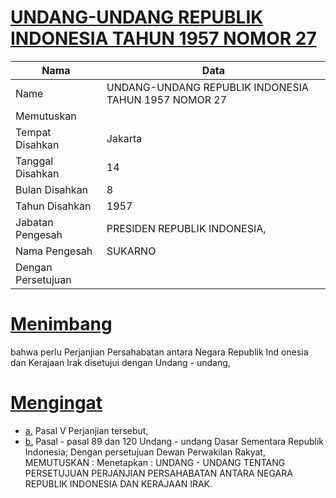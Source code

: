 # [UNDANG-UNDANG REPUBLIK INDONESIA TAHUN 1957 NOMOR 27](http://example.org/legal/document/uu/1957/27)

| Nama | Data |
| ------ | ----- |
|Name|UNDANG-UNDANG REPUBLIK INDONESIA TAHUN 1957 NOMOR 27|
|Memutuskan||
|Tempat Disahkan|Jakarta|
|Tanggal Disahkan|14|
|Bulan Disahkan|8|
|Tahun Disahkan|1957|
|Jabatan Pengesah|PRESIDEN REPUBLIK INDONESIA,|
|Nama Pengesah|SUKARNO|
|Dengan Persetujuan||
# [Menimbang](http://example.org/legal/document/uu/1957/27/menimbang)
bahwa perlu Perjanjian Persahabatan antara Negara Republik Ind onesia dan Kerajaan Irak disetujui dengan Undang - undang,
# [Mengingat](http://example.org/legal/document/uu/1957/27/mengingat)

* [a.](http://example.org/legal/document/uu/1957/27/mengingat/point/a) Pasal V Perjanjian tersebut,
* [b.](http://example.org/legal/document/uu/1957/27/mengingat/point/b) Pasal - pasal 89 dan 120 Undang - undang Dasar Sementara Republik Indonesia; Dengan persetujuan Dewan Perwakilan Rakyat, MEMUTUSKAN : Menetapkan : UNDANG - UNDANG TENTANG PERSETUJUAN PERJANJIAN PERSAHABATAN ANTARA NEGARA REPUBLIK INDONESIA DAN KERAJAAN IRAK.